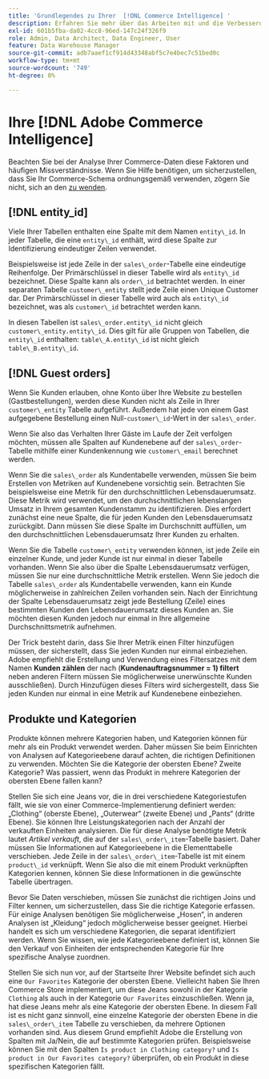 ```yaml
---
title: 'Grundlegendes zu Ihrer  [!DNL Commerce Intelligence] '
description: Erfahren Sie mehr über das Arbeiten mit und die Verbesserung Ihrer  [!DNL Commerce Intelligence] .
exl-id: 601b5fba-da02-4cc8-96ed-147c24f326f9
role: Admin, Data Architect, Data Engineer, User
feature: Data Warehouse Manager
source-git-commit: adb7aaef1cf914d43348abf5c7e4bec7c51bed0c
workflow-type: tm+mt
source-wordcount: '749'
ht-degree: 0%

---
```


# Ihre [!DNL Adobe Commerce Intelligence]

Beachten Sie bei der Analyse Ihrer Commerce-Daten diese Faktoren und häufigen Missverständnisse. Wenn Sie Hilfe benötigen, um sicherzustellen, dass Sie Ihr Commerce-Schema ordnungsgemäß verwenden, zögern Sie nicht, sich an den [ zu wenden](https://experienceleague.adobe.com/docs/commerce-knowledge-base/kb/troubleshooting/miscellaneous/mbi-service-policies.html?lang=de).

## [!DNL entity\_id]

Viele Ihrer Tabellen enthalten eine Spalte mit dem Namen `entity\_id`. In jeder Tabelle, die eine `entity\_id` enthält, wird diese Spalte zur Identifizierung eindeutiger Zeilen verwendet.

Beispielsweise ist jede Zeile in der `sales\_order`-Tabelle eine eindeutige Reihenfolge. Der Primärschlüssel in dieser Tabelle wird als `entity\_id` bezeichnet. Diese Spalte kann als `order\_id` betrachtet werden. In einer separaten Tabelle `customer\_entity` stellt jede Zeile einen Unique Customer dar. Der Primärschlüssel in dieser Tabelle wird auch als `entity\_id` bezeichnet, was als `customer\_id` betrachtet werden kann.

In diesen Tabellen ist `sales\_order.entity\_id` nicht gleich `customer\_entity.entity\_id`. Dies gilt für alle Gruppen von Tabellen, die `entity\_id` enthalten: `table\_A.entity\_id` ist nicht gleich `table\_B.entity\_id`.

## [!DNL Guest orders]

Wenn Sie Kunden erlauben, ohne Konto über Ihre Website zu bestellen (Gastbestellungen), werden diese Kunden nicht als Zeile in Ihrer `customer\_entity` Tabelle aufgeführt. Außerdem hat jede von einem Gast aufgegebene Bestellung einen Null-`customer\_id`-Wert in der `sales\_order`.

Wenn Sie also das Verhalten Ihrer Gäste im Laufe der Zeit verfolgen möchten, müssen alle Spalten auf Kundenebene auf der `sales\_order`-Tabelle mithilfe einer Kundenkennung wie `customer\_email` berechnet werden.

Wenn Sie die `sales\_order` als Kundentabelle verwenden, müssen Sie beim Erstellen von Metriken auf Kundenebene vorsichtig sein. Betrachten Sie beispielsweise eine Metrik für den durchschnittlichen Lebensdauerumsatz. Diese Metrik wird verwendet, um den durchschnittlichen lebenslangen Umsatz in Ihrem gesamten Kundenstamm zu identifizieren. Dies erfordert zunächst eine neue Spalte, die für jeden Kunden den Lebensdauerumsatz zurückgibt. Dann müssen Sie diese Spalte im Durchschnitt auffüllen, um den durchschnittlichen Lebensdauerumsatz Ihrer Kunden zu erhalten.

Wenn Sie die Tabelle `customer\_entity` verwenden können, ist jede Zeile ein einzelner Kunde, und jeder Kunde ist nur einmal in dieser Tabelle vorhanden. Wenn Sie also über die Spalte Lebensdauerumsatz verfügen, müssen Sie nur eine durchschnittliche Metrik erstellen. Wenn Sie jedoch die Tabelle `sales\_order` als Kundentabelle verwenden, kann ein Kunde möglicherweise in zahlreichen Zeilen vorhanden sein. Nach der Einrichtung der Spalte Lebensdauerumsatz zeigt jede Bestellung (Zeile) eines bestimmten Kunden den Lebensdauerumsatz dieses Kunden an. Sie möchten diesen Kunden jedoch nur einmal in Ihre allgemeine Durchschnittsmetrik aufnehmen.

Der Trick besteht darin, dass Sie Ihrer Metrik einen Filter hinzufügen müssen, der sicherstellt, dass Sie jeden Kunden nur einmal einbeziehen. Adobe empfiehlt die Erstellung und Verwendung eines Filtersatzes mit dem Namen **Kunden zählen** der nach (**Kundenauftragsnummer = 1) filtert** neben anderen Filtern müssen Sie möglicherweise unerwünschte Kunden ausschließen). Durch Hinzufügen dieses Filters wird sichergestellt, dass Sie jeden Kunden nur einmal in eine Metrik auf Kundenebene einbeziehen.

## Produkte und Kategorien

Produkte können mehrere Kategorien haben, und Kategorien können für mehr als ein Produkt verwendet werden. Daher müssen Sie beim Einrichten von Analysen auf Kategorieebene darauf achten, die richtigen Definitionen zu verwenden. Möchten Sie die Kategorie der obersten Ebene? Zweite Kategorie? Was passiert, wenn das Produkt in mehrere Kategorien der obersten Ebene fallen kann?

Stellen Sie sich eine Jeans vor, die in drei verschiedene Kategoriestufen fällt, wie sie von einer Commerce-Implementierung definiert werden: „Clothing“ (oberste Ebene), „Outerwear“ (zweite Ebene) und „Pants“ (dritte Ebene). Sie können Ihre Leistungskategorien nach der Anzahl der verkauften Einheiten analysieren. Die für diese Analyse benötigte Metrik lautet _Artikel verkauft_, die auf der `sales\_order\_item`-Tabelle basiert. Daher müssen Sie Informationen auf Kategorieebene in die Elementtabelle verschieben. Jede Zeile in der `sales\_order\_item`-Tabelle ist mit einem `product\_id` verknüpft. Wenn Sie also die mit einem Produkt verknüpften Kategorien kennen, können Sie diese Informationen in die gewünschte Tabelle übertragen.

Bevor Sie Daten verschieben, müssen Sie zunächst die richtigen Joins und Filter kennen, um sicherzustellen, dass Sie die richtige Kategorie erfassen. Für einige Analysen benötigen Sie möglicherweise „Hosen“, in anderen Analysen ist „Kleidung“ jedoch möglicherweise besser geeignet. Hierbei handelt es sich um verschiedene Kategorien, die separat identifiziert werden. Wenn Sie wissen, wie jede Kategorieebene definiert ist, können Sie den Verkauf von Einheiten der entsprechenden Kategorie für Ihre spezifische Analyse zuordnen.

Stellen Sie sich nun vor, auf der Startseite Ihrer Website befindet sich auch eine `Our Favorites` Kategorie der obersten Ebene. Vielleicht haben Sie Ihren Commerce Store implementiert, um diese Jeans sowohl in der Kategorie `Clothing` als auch in der Kategorie `Our Favorites` einzuschließen. Wenn ja, hat diese Jeans mehr als eine Kategorie der obersten Ebene. In diesem Fall ist es nicht ganz sinnvoll, eine einzelne Kategorie der obersten Ebene in die `sales\_order\_item` Tabelle zu verschieben, da mehrere Optionen vorhanden sind. Aus diesem Grund empfiehlt Adobe die Erstellung von Spalten mit Ja/Nein, die auf bestimmte Kategorien prüfen. Beispielsweise können Sie mit den Spalten `Is product in Clothing category?` und `Is product in Our Favorites category?` überprüfen, ob ein Produkt in diese spezifischen Kategorien fällt.
